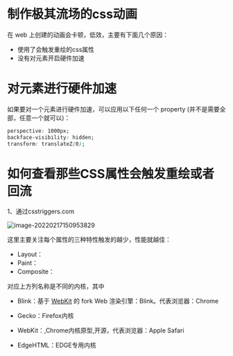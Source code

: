 # 制作极其流场的css动画

在 web 上创建的动画会卡顿，低效，主要有下面几个原因：

- 使用了会触发重绘的css属性
- 没有对元素开启硬件加速



# 对元素进行硬件加速

如果要对一个元素进行硬件加速，可以应用以下任何一个 property (并不是需要全部，任意一个就可以)：

```css
perspective: 1000px;
backface-visibility: hidden;
transform: translateZ(0);
```



# 如何查看那些CSS属性会触发重绘或者回流



1、通过csstriggers.com

![image-20220217150953829](https://gitee.com/capsion-images/notebook/raw/master/image/202202171509080.png)

这里主要关注每个属性的三种特性触发的越少，性能就越佳：

- Layout：
- Paint：
- Composite：

对应上方列名称是不同的内核，其中

- Blink：基于 [WebKit](https://baike.baidu.com/item/WebKit) 的 fork Web 渲染引擎：Blink。代表浏览器：Chrome

- Gecko：Firefox内核

- WebKit：,Chrome内核原型,开源，代表浏览器：Apple Safari

- EdgeHTML：EDGE专用内核